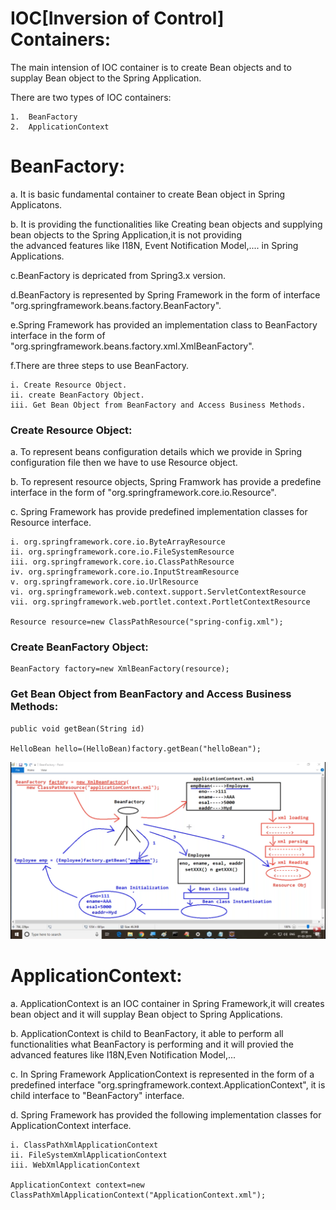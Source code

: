# IOC[Inversion of Control] Containers:  

The main intension of IOC container is to create Bean objects and to supplay Bean object to the Spring Application.  

There are two types of IOC containers:  

    1.  BeanFactory  
    2.  ApplicationContext  
    
# BeanFactory:  
    
a. It is basic fundamental container to create Bean object in Spring Applicatons.  

b. It is providing the functionalities like Creating bean objects and supplying bean objects to the Spring Application,it is not providing  
the advanced features like I18N, Event Notification Model,.... in Spring Applications.

c.BeanFactory is depricated from Spring3.x version.  

d.BeanFactory is represented by Spring Framework in the form of interface "org.springframework.beans.factory.BeanFactory".  

e.Spring Framework has provided an implementation class to BeanFactory interface in the form of "org.springframework.beans.factory.xml.XmlBeanFactory".  

f.There are three steps to use BeanFactory.  

    i. Create Resource Object.  
    ii. create BeanFactory Object.  
    iii. Get Bean Object from BeanFactory and Access Business Methods.  

### Create Resource Object:  

a. To represent beans configuration details which we provide in Spring configuration file then we have to use Resource object.  

b. To represent resource objects, Spring Framwork has provide a predefine interface in the form of "org.springframework.core.io.Resource".  

c. Spring Framework has provide predefined implementation classes for Resource interface.  

    i. org.springframework.core.io.ByteArrayResource    
    ii. org.springframework.core.io.FileSystemResource    
    iii. org.springframework.core.io.ClassPathResource   
    iv. org.springframework.core.io.InputStreamResource  
    v. org.springframework.core.io.UrlResource  
    vi. org.springframework.web.context.support.ServletContextResource  
    vii. org.springframework.web.portlet.context.PortletContextResource  

    Resource resource=new ClassPathResource("spring-config.xml");  

### Create BeanFactory Object:

    BeanFactory factory=new XmlBeanFactory(resource);  

### Get Bean Object from BeanFactory and Access Business Methods:

    public void getBean(String id)  
  
    HelloBean hello=(HelloBean)factory.getBean("helloBean");  
    
![How BeanFactory works internally](https://github.com/shaukatmakandar786/Spring-notes-images/blob/main/BeanFactory01.png)    
    
 # ApplicationContext:  
 
 a. ApplicationContext is an IOC container in Spring Framework,it will creates bean object and it will supplay Bean object to Spring Applications.  
 
 b. ApplicationContext is child to BeanFactory, it able to perform all functionalities what BeanFactory is performing and it will provied the advanced features like I18N,Even Notification Model,...  
 
 c. In Spring Framework ApplicationContext is represented in the form of a predefined interface "org.springframework.context.ApplicationContext", it is child interface to "BeanFactory" interface.  
 
 d. Spring Framework has provided the following implementation classes for ApplicationContext interface.
 
    i. ClassPathXmlApplicationContext
    ii. FileSystemXmlApplicationContext  
    iii. WebXmlApplicationContext  
    
    ApplicationContext context=new ClassPathXmlApplicationContext("ApplicationContext.xml");  
    
